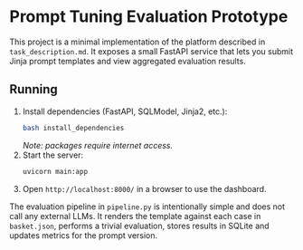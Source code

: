 # Prompt Tuning Evaluation Prototype

This project is a minimal implementation of the platform described in `task_description.md`.
It exposes a small FastAPI service that lets you submit Jinja prompt templates and view
aggregated evaluation results.

## Running

1. Install dependencies (FastAPI, SQLModel, Jinja2, etc.):
   ```bash
   bash install_dependencies
   ```
   *Note: packages require internet access.*
2. Start the server:
   ```bash
   uvicorn main:app
   ```
3. Open `http://localhost:8000/` in a browser to use the dashboard.

The evaluation pipeline in `pipeline.py` is intentionally simple and does not call
any external LLMs. It renders the template against each case in `basket.json`,
performs a trivial evaluation, stores results in SQLite and updates metrics for
the prompt version.
